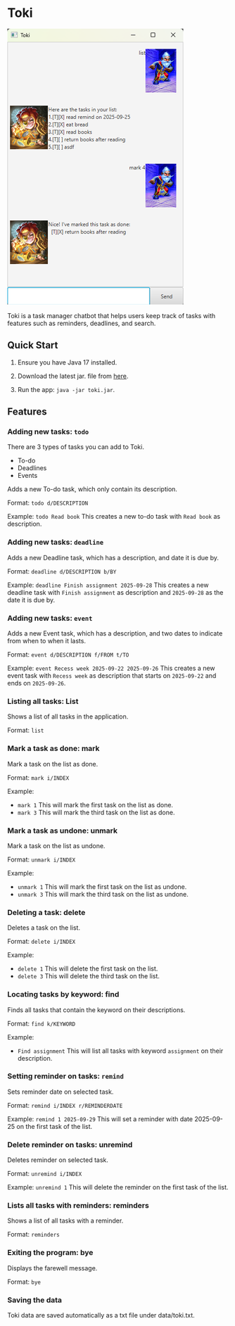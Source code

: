 # Toki

![Ui](Ui.png)

Toki is a task manager chatbot that helps users keep track of tasks with
features such as reminders, deadlines, and search.

## Quick Start

1. Ensure you have Java 17 installed.

2. Download the latest jar. file from [here](https://github.com/NownuJ/ip/tree/master/release).

3. Run the app: `java -jar toki.jar`.


## Features

### Adding new tasks: `todo`

There are 3 types of tasks you can add to Toki.
- To-do
- Deadlines
- Events

Adds a new To-do task, which only contain its description.

Format: `todo d/DESCRIPTION`

Example: `todo Read book` This creates a new to-do task with `Read book` as description.

### Adding new tasks: `deadline`

Adds a new Deadline task, which has a description, and date it is due by.

Format: `deadline d/DESCRIPTION b/BY`

Example: `deadline Finish assignment 2025-09-28` This creates a new deadline task with `Finish assignment` as description and `2025-09-28` as the date it is due by.

### Adding new tasks: `event`

Adds a new Event task, which has a description, and two dates to indicate from when to when it lasts.

Format: `event d/DESCRIPTION f/FROM t/TO`

Example: `event Recess week 2025-09-22 2025-09-26` This creates a new event task with `Recess week` as description that starts on `2025-09-22` and ends on `2025-09-26`.

### Listing all tasks: List

Shows a list of all tasks in the application.

Format: `list`

### Mark a task as done: mark

Mark a task on the list as done.

Format: `mark i/INDEX`

Example: 
- `mark 1` This will mark the first task on the list as done.
- `mark 3` This will mark the third task on the list as done.

### Mark a task as undone: unmark

Mark a task on the list as undone.

Format: `unmark i/INDEX`

Example:
- `unmark 1` This will mark the first task on the list as undone.
- `unmark 3` This will mark the third task on the list as undone.

### Deleting a task: delete

Deletes a task on the list. 

Format: `delete i/INDEX`

Example:
- `delete 1` This will delete the first task on the list.
- `delete 3` This will delete the third task on the list.

### Locating tasks by keyword: find

Finds all tasks that contain the keyword on their descriptions. 

Format: `find k/KEYWORD`

Example: 
- `Find assignment` This will list all tasks with keyword `assignment` on their description.

### Setting reminder on tasks: `remind`

Sets reminder date on selected task. 

Format: `remind i/INDEX r/REMINDERDATE`

Example: `remind 1 2025-09-29` This will set a reminder with date 2025-09-25 on the first task of the list.

### Delete reminder on tasks: unremind

Deletes reminder on selected task.

Format: `unremind i/INDEX`

Example: `unremind 1` This will delete the reminder on the first task of the list.

### Lists all tasks with reminders: reminders

Shows a list of all tasks with a reminder.

Format: `reminders`

### Exiting the program: bye

Displays the farewell message.

Format: `bye`

### Saving the data

Toki data are saved automatically as a txt file under data/toki.txt.

